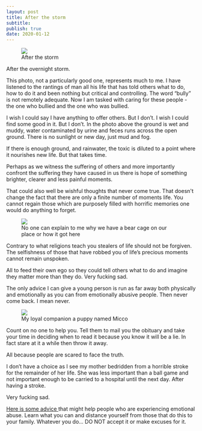 ```yaml
---
layout: post
title: After the storm
subtitle: 
publish: true
date: 2020-01-12  
---
```




<figure>
<img src="https://jonkalev.s3-us-west-2.amazonaws.com/20200112_Farm.jpg">
<figcaption> After the storm</figcaption>
</figure>

After the overnight storm.<p> 
This photo, not a particularly good one, represents much to me.
I have listened to the rantings of man all his life that has told others what to do, how to do it and been nothing but critical and controlling. 
The word “bully” is not remotely adequate.
Now I am tasked with caring for these people - the one who bullied and the one who was bullied.

I wish I could say I have anything to offer others. 
But I don’t.
I wish I could find some good in it. 
But I don’t.
In the photo above the ground is wet and muddy, water contaminated by urine and feces runs across the open ground.
There is no sunlight or new day, just mud and fog.

If there is enough ground, and rainwater, the toxic is diluted to a point where it nourishes new life. 
But that takes time.

Perhaps as we witness the suffering of others and more importantly confront the suffering they have caused in us there is hope of something brighter, clearer and less painful moments.

That could also well be wishful thoughts that never come true.
That doesn't change the fact that there are only a finite number of moments life.
You cannot regain those which are purposely filled with horrific memories one would do anything to forget.
<figure>
<img src="https://jonkalev.s3-us-west-2.amazonaws.com/20200112_Bearcage.jpg">
<figcaption>No one can explain to me why we have a bear cage on our place or how it got here</figcaption>
</figure>
Contrary to what religions teach you stealers of life should not be forgiven.
The selfishness of those that have robbed you of life’s precious moments cannot remain unspoken.

All to feed their own ego so they could tell others what to do and imagine they matter more than they do. 
Very fucking sad.

The only advice I can give a young person is run as far away both physically and emotionally as you can from emotionally abusive people.
Then never come back. I mean never.
<figure>
<img src="https://jonkalev.s3-us-west-2.amazonaws.com/20200112_Micco.jpg">
  <figcaption>My loyal companion a puppy named Micco</figcaption>
</figure>
Count on no one to help you.
Tell them to mail you the obituary and take your time in deciding when to read it because you know it will be a lie.
In fact stare at it a while then throw it away.

All because people are scared to face the truth.

I don’t have a choice as I see my mother bedridden from a horrible stroke for the remainder of her life. She was less important than a ball game and not important enough to be carried to a hospital until the next day.
After having a stroke.

Very fucking sad.



<a href="https://www.verywellmind.com/identify-and-cope-with-emotional-abuse-4156673/">Here is some advice </a>that might help people who are experiencing emotional abuse. Learn what you can and distance yourself from those that do this to your family. Whatever you do... DO NOT accept it or make excuses for it.

